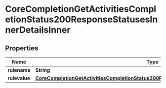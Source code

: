 

# CoreCompletionGetActivitiesCompletionStatus200ResponseStatusesInnerDetailsInner


## Properties

| Name | Type | Description | Notes |
|------------ | ------------- | ------------- | -------------|
|**rulename** | **String** | Rule name |  [optional] |
|**rulevalue** | [**CoreCompletionGetActivitiesCompletionStatus200ResponseStatusesInnerDetailsInnerRulevalue**](CoreCompletionGetActivitiesCompletionStatus200ResponseStatusesInnerDetailsInnerRulevalue.md) |  |  [optional] |



